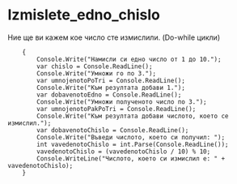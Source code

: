 # Izmislete_edno_chislo
Ние ще ви кажем кое число сте измислили. (Do-while цикли) 

        {
            Console.Write("Намисли си едно число от 1 до 10.");
            var chislo = Console.ReadLine();
            Console.Write("Умножи го по 3.");
            var umnojenotoPoTri = Console.ReadLine();
            Console.Write("Към резултата добави 1.");
            var dobavenotoEdno = Console.ReadLine();
            Console.Write("Умножи полученото число по 3.");
            var umnojenotoPakPoTri = Console.ReadLine();
            Console.Write("Към резултата добави числото, което се измислил.");
            var dobavenotoChislo = Console.ReadLine();
            Console.Write("Въведи числото, което си получил: ");
            int vavedenotoChislo = int.Parse(Console.ReadLine());
            vavedenotoChislo = (vavedenotoChislo / 10) % 10;
            Console.WriteLine("Числото, което си измислил е: " + vavedenotoChislo);
        }
